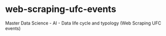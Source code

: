 # web-scraping-ufc-events
Master Data Science - AI - Data life cycle and typology (Web Scraping UFC events)
